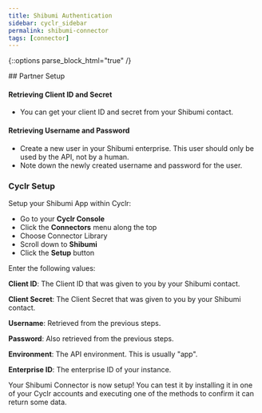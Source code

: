 ```yaml
---
title: Shibumi Authentication
sidebar: cyclr_sidebar
permalink: shibumi-connector
tags: [connector]
---
```

{::options parse_block_html="true" /}
<section class="card py-5 my-5">
## Partner Setup

#### Retrieving Client ID and Secret
* You can get your client ID and secret from your Shibumi contact.

#### Retrieving Username and Password
* Create a new user in your Shibumi enterprise. This user should only be used by the API, not by a human.
* Note down the newly created username and password for the user.

### Cyclr Setup

Setup your Shibumi App within Cyclr:

*   Go to your **Cyclr Console**
*   Click the **Connectors** menu along the top
*   Choose Connector Library
*   Scroll down to **Shibumi**
*   Click the **Setup** button

Enter the following values:

**Client ID**: The Client ID that was given to you by your Shibumi contact.

**Client Secret**:  The Client Secret that was given to you by your Shibumi contact.

**Username**: Retrieved from the previous steps.

**Password**: Also retrieved from the previous steps.

**Environment**: The API environment. This is usually "app".

**Enterprise ID**: The enterprise ID of your instance.


Your Shibumi Connector is now setup! You can test it by installing it in one of your Cyclr accounts and executing one of the methods to confirm it can return some data.

</section>
